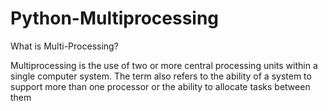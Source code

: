 # Python-Multiprocessing


What is Multi-Processing? 

Multiprocessing is the use of two or more central processing units within a single computer system. 
The term also refers to the ability of a system to support more than one processor or the ability to allocate tasks between them
